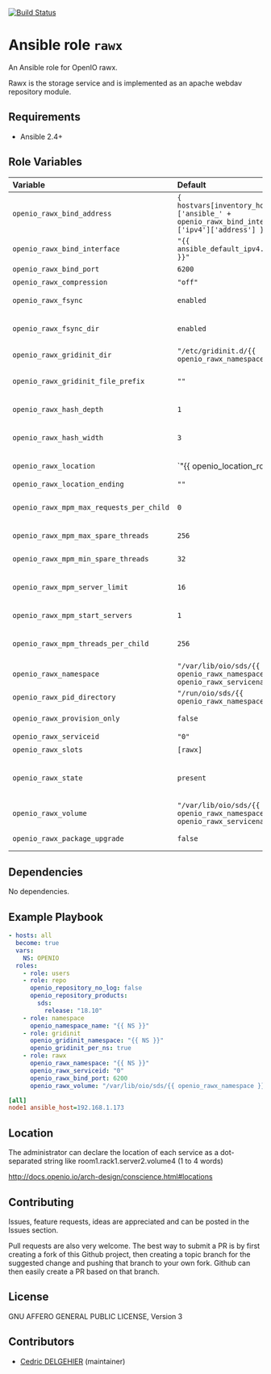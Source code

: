 [![Build Status](https://travis-ci.org/open-io/ansible-role-openio-rawx.svg?branch=master)](https://travis-ci.org/open-io/ansible-role-openio-rawx)
# Ansible role `rawx`

An Ansible role for OpenIO rawx.

Rawx is the storage service and is implemented as an apache webdav repository module.


## Requirements

- Ansible 2.4+

## Role Variables


| Variable   | Default | Comments (type)  |
| :---       | :---    | :---             |
| `openio_rawx_bind_address` | `{ hostvars[inventory_hostname]['ansible_' + openio_rawx_bind_interface]['ipv4']['address'] }}` |  Address IP to use. |
| `openio_rawx_bind_interface` | `"{{ ansible_default_ipv4.alias }}"` | Interface to use |
| `openio_rawx_bind_port` | `6200` | Listening PORT |
| `openio_rawx_compression` | `"off"` | Compression mode |
| `openio_rawx_fsync` | `enabled` | At the end of an upload, perform a fsync() on the chunk file itself |
| `openio_rawx_fsync_dir` | `enabled` | At the end of an upload, perform a fsync() on the directory holding the chunk |
| `openio_rawx_gridinit_dir` | `"/etc/gridinit.d/{{ openio_rawx_namespace }}"` | Path to copy the gridinit conf |
| `openio_rawx_gridinit_file_prefix` | `""` | Maybe set it to {{ openio_memcached_namespace }}- for old gridinit's style |
| `openio_rawx_hash_depth` | `1` | How many levels of directories are used to store chunks |
| `openio_rawx_hash_width` | `3` | How many hexdigits must be used to name the indirection directories |
| `openio_rawx_location` | `"{{ openio_location_room | default ('') }}{{ openio_location_rack | default ('') }}{{ openio_location_server | default (ansible_hostname ~ '.') }}{{ openio_rawx_serviceid }}"` | Location |
| `openio_rawx_location_ending` | `""` | ... |
| `openio_rawx_mpm_max_requests_per_child` | `0` | set the total number of requests each child server process serves before the child dies |
| `openio_rawx_mpm_max_spare_threads` | `256` | Maximum number of idle threads |
| `openio_rawx_mpm_min_spare_threads` | `32` | Minimum number of idle threads to handle request spikes |
| `openio_rawx_mpm_server_limit` | `16` | sets the maximum configured value for MaxRequestWorkers for the lifetime of the process |
| `openio_rawx_mpm_start_servers` | `1` |  sets the number of child server processes created on startup |
| `openio_rawx_mpm_threads_per_child` | `256` | sets the maximum configured value for ThreadsPerChild for the lifetime of the process |
| `openio_rawx_namespace` | `"/var/lib/oio/sds/{{ openio_rawx_namespace }}/{{ openio_rawx_servicename }}"` | Namespace |
| `openio_rawx_pid_directory` | `"/run/oio/sds/{{ openio_rawx_namespace }}"` | Folder for pid file |
| `openio_rawx_provision_only` | `false` | Provision only without restarting services |
| `openio_rawx_serviceid` | `"0"` | ID in gridinit |
| `openio_rawx_slots` | `[rawx]` | The service's slot in conscience |
| `openio_rawx_state` | `present` | If `absent` the configuration will be removed and service will be stopped. If `offline` the configure part is skipped.|
| `openio_rawx_volume` | `"/var/lib/oio/sds/{{ openio_rawx_namespace }}/{{ openio_rawx_servicename }}"` | Path to store data |
| `openio_rawx_package_upgrade` | `false` | Set the packages to the latest version (to be set in extra_vars) |


## Dependencies

No dependencies.

## Example Playbook

```yaml
- hosts: all
  become: true
  vars:
    NS: OPENIO
  roles:
    - role: users
    - role: repo
      openio_repository_no_log: false
      openio_repository_products:
        sds:
          release: "18.10"
    - role: namespace
      openio_namespace_name: "{{ NS }}"
    - role: gridinit
      openio_gridinit_namespace: "{{ NS }}"
      openio_gridinit_per_ns: true
    - role: rawx
      openio_rawx_namespace: "{{ NS }}"
      openio_rawx_serviceid: "0"
      openio_rawx_bind_port: 6200
      openio_rawx_volume: "/var/lib/oio/sds/{{ openio_rawx_namespace }}/{{ openio_rawx_servicename }}"
```


```ini
[all]
node1 ansible_host=192.168.1.173
```

## Location

The administrator can declare the location of each service as a dot-separated string like room1.rack1.server2.volume4 (1 to 4 words)

http://docs.openio.io/arch-design/conscience.html#locations

## Contributing

Issues, feature requests, ideas are appreciated and can be posted in the Issues section.

Pull requests are also very welcome.
The best way to submit a PR is by first creating a fork of this Github project, then creating a topic branch for the suggested change and pushing that branch to your own fork.
Github can then easily create a PR based on that branch.

## License

GNU AFFERO GENERAL PUBLIC LICENSE, Version 3

## Contributors

- [Cedric DELGEHIER](https://github.com/cdelgehier) (maintainer)
